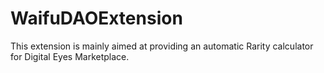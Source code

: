 # WaifuDAOExtension
This extension is mainly aimed at providing an automatic Rarity calculator for Digital Eyes Marketplace.
